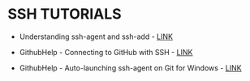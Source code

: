 # SSH TUTORIALS

* Understanding ssh-agent and ssh-add - [LINK](http://blog.joncairns.com/2013/12/understanding-ssh-agent-and-ssh-add/)

* GithubHelp - Connecting to GitHub with SSH - [LINK](https://help.github.com/articles/connecting-to-github-with-ssh/)

* GithubHelp - Auto-launching ssh-agent on Git for Windows - [LINK](https://help.github.com/articles/working-with-ssh-key-passphrases/)
